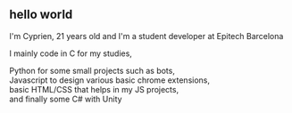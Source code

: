 ## hello world  
  
I'm Cyprien, 21 years old and I'm a student developer at Epitech Barcelona  
  
I mainly code in C for my studies,  

Python for some small projects such as bots,  
Javascript to design various basic chrome extensions,  
basic HTML/CSS that helps in my JS projects,  
and finally some C# with Unity
